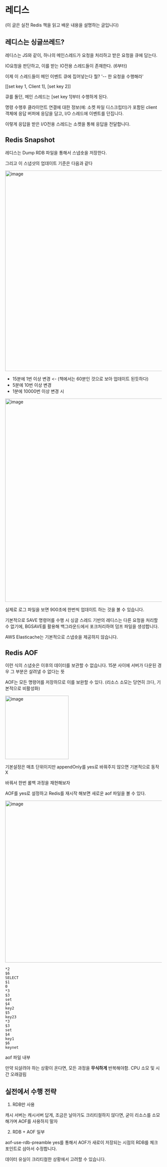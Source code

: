 # 레디스 

(이 글은 실전 Redis 책을 읽고 배운 내용을 설명하는 글입니다)

## 레디스는 싱글쓰레드?

레디스는 JS와 같이, 하나의 메인스레드가 요청을 처리하고 받은 요청을 큐에 담는다.

IO요청을 판단하고, 이를 받는 IO전용 스레드들이 존재한다. (6부터)

이제 이 스레드들이 메인 이벤트 큐에 집어넣는다 뭘? '-- 한 요청을 수행해라'

[[set key 1, Client 1], [set key 2]]

큐를 돌던, 메인 스레드는 [set key 1]부터 수행하게 된다.

명령 수행후 클라이언트 연결에 대한 정보(예: 소켓 파일 디스크립터)가 포함된 client 객체에 응답 버퍼에 응답을 담고, I/O 스레드에 이벤트를 던집니다.

이렇게 응답을 받은 I/O전용 스레드는 소켓을 통해 응답을 전달합니다.



## Redis Snapshot

레디스는 Dump RDB 파일을 통해서 스냅숏을 저장한다. 

그리고 이 스냅샷의 업데이트 기준은 다음과 같다

<img width="644" alt="image" src="https://github.com/user-attachments/assets/c028c3ad-abef-4596-baac-2e36e01c4e5b" />

- 15분에 1번 이상 변경 <- (책에서는 60분인 것으로 보아 업데이트 된듯하다)
- 5분에 10번 이상 변경
- 1분에 10000번 이상 변경 시

<img width="653" alt="image" src="https://github.com/user-attachments/assets/dbb53dcb-caa2-4435-949e-db7a0c16e96f" />

실제로 로그 파일을 보면 900초에 한번씩 업데이트 하는 것을 볼 수 있습니다.


기본적으로 SAVE 명령어를 수행 시 싱글 스레드 기반의 레디스는 다른 요청을 처리할 수 없기에, BGSAVE를 활용해 백그라운드에서 포크처리하여 덤프 파일을 생성합니다.



AWS Elasticache는 기본적으로 스냅숏을 제공하지 않습니다.

## Redis AOF

이런 식의 스냅숏은 이후의 데이터를 보관할 수 없습니다. 15분 사이에 서버가 다운된 경우 그 부분은 살려낼 수 없다는 뜻

AOF는 모든 명령어를 저장하므로 이를 보완할 수 있다. (리소스 소모는 당연히 크다, 기본적으로 비활성화)

<img width="204" alt="image" src="https://github.com/user-attachments/assets/caa3781e-f1b8-4a1f-b623-8339bf071076" />

기본설정은 매초 단위이지만 appendOnly를 yes로 바꿔주지 않으면 기본적으로 동작 X

바꿔서 한번 롤백 과정을 재현해보자

AOF를 yes로 설정하고 Redis를 재시작 해보면 새로운 aof 파일을 볼 수 있다.

<img width="520" alt="image" src="https://github.com/user-attachments/assets/5c000810-93f5-4040-8032-305e0cabd66f" />

```
*2
$6
SELECT
$1
0
*3
$3
set
$4
key2
$5
key23
*3
$3
set
$4
key1
$6
keynet
```

aof 파일 내부

만약 되살려야 하는 상황이 온다면, 모든 과정을 **무식하게** 반복해야함. CPU 소모 및 시간 오래걸림

## 실전에서 수행 전략 

1. RDB만 사용

캐시 서버는 캐시서버 답게, 조금은 날아가도 크리티컬하지 않다면, 굳이 리소스를 소모해가며 AOF를 사용하지 말자

2. RDB + AOF 일부

aof-use-rdb-preamble yes를 통해서 AOF가 새로이 저장되는 시점의 RDB를 체크포인트로 삼아서 수정합니다.

데이터 유실이 크리티컬한 상황에서 고려할 수 있습니다.



